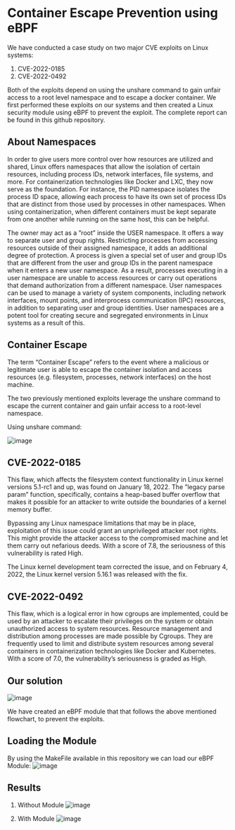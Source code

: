 # Container Escape Prevention using eBPF

We have conducted a case study on two major CVE exploits on Linux systems:
1. CVE-2022-0185
2. CVE-2022-0492

Both of the exploits depend on using the unshare command to gain unfair access to a root level namespace and to escape a docker container. We first performed these exploits on our systems and then created a Linux security module using eBPF to prevent the exploit. The complete report can be found in this github repository. 

## About Namespaces 

In order to give users more control over how resources are utilized and shared, Linux offers namespaces
that allow the isolation of certain resources, including process IDs, network interfaces, file systems,
and more. For containerization technologies like Docker and LXC, they now serve as the foundation.
For instance, the PID namespace isolates the process ID space, allowing each process to have its own
set of process IDs that are distinct from those used by processes in other namespaces. When using
containerization, when different containers must be kept separate from one another while running on
the same host, this can be helpful.


The owner may act as a ”root” inside the USER namespace. It offers a way to separate user
and group rights. Restricting processes from accessing resources outside of their assigned namespace,
it adds an additional degree of protection. A process is given a special set of user and group IDs
that are different from the user and group IDs in the parent namespace when it enters a new user
namespace. As a result, processes executing in a user namespace are unable to access resources or
carry out operations that demand authorization from a different namespace. User namespaces can
be used to manage a variety of system components, including network interfaces, mount points, and
interprocess communication (IPC) resources, in addition to separating user and group identities. User
namespaces are a potent tool for creating secure and segregated environments in Linux systems as a
result of this.

## Container Escape 

The term “Container Escape” refers to the event where a malicious or legitimate user is able to escape the container isolation and access resources (e.g. filesystem, processes, network interfaces) on the host machine.

The two previously mentioned exploits leverage the unshare command to escape the current container and gain unfair access to a root-level namespace.

Using unshare command:

![image](https://github.com/omkmorendha/LSM_Project/assets/17925053/86bbcc72-09e3-4a36-b025-5b51ff8d8a94)

## CVE-2022-0185
This flaw, which affects the filesystem context functionality in Linux kernel versions 5.1-rc1 and
up, was found on January 18, 2022. The ”legacy parse param” function, specifically, contains a
heap-based buffer overflow that makes it possible for an attacker to write outside the boundaries of a
kernel memory buffer.

Bypassing any Linux namespace limitations that may be in place, exploitation of this issue could
grant an unprivileged attacker root rights. This might provide the attacker access to the compromised
machine and let them carry out nefarious deeds. With a score of 7.8, the seriousness of this vulnerability
is rated High.

The Linux kernel development team corrected the issue, and on February 4, 2022, the Linux
kernel version 5.16.1 was released with the fix.

## CVE-2022-0492
This flaw, which is a logical error in how cgroups are implemented, could be used by an attacker to
escalate their privileges on the system or obtain unauthorized access to system resources. Resource
management and distribution among processes are made possible by Cgroups. They are frequently
used to limit and distribute system resources among several containers in containerization technologies
like Docker and Kubernetes. With a score of 7.0, the vulnerability’s seriousness is graded as High.

## Our solution 
![image](https://github.com/omkmorendha/LSM_Project/assets/17925053/8d09eacb-83f6-47ee-b679-9d763e20967b)

We have created an eBPF module that that follows the above mentioned flowchart, to prevent the exploits.

## Loading the Module

By using the MakeFile available in this repository we can load our eBPF Module:
![image](https://github.com/omkmorendha/LSM_Project/assets/17925053/89934730-bb66-42e5-9ce7-5be4a5872ca6)

## Results

1. Without Module
  ![image](https://github.com/omkmorendha/LSM_Project/assets/17925053/1105ad6f-d439-47d5-acf7-be1abfe09ab6)


2. With Module
   ![image](https://github.com/omkmorendha/LSM_Project/assets/17925053/f59ee0a5-a2c7-4402-944f-b08b8888a9af)
